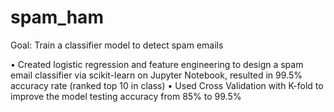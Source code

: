 # spam_ham

Goal: Train a classifier model to detect spam emails

• Created logistic regression and feature engineering to design a spam email classifier via scikit-learn on Jupyter Notebook, resulted in 99.5% accuracy rate (ranked top 10 in class)
• Used Cross Validation with K-fold to improve the model testing accuracy from 85% to 99.5%
